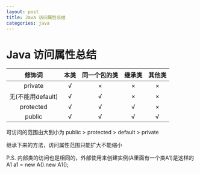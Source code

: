 ```yaml
---
layout: post
title: Java 访问属性总结
categories: java
---
```


Java 访问属性总结
==============
      
 |修饰词                                   | 本类 | 同一个包的类 | 继承类 | 其他类 |
 |:-----:       | :-----: | :-----: |:-----:|:-----: |
 |private       | √  |   ×     |  ×  |  ×  |
 |无(不能用default)| √  |   √     |  ×  |  ×  |
 |protected     | √  |   √     |  √  |  ×  |
 |public        | √  |   √     |  √  |  √  |
   
  可访问的范围由大到小为 public > protected > default > private
   
  继承下来的方法，访问属性范围只能扩大不能缩小
   
  P.S. 内部类的访问也是相同的，外部使用来创建实例(A里面有一个类A1)是这样的A1 a1 = new A().new A1();

